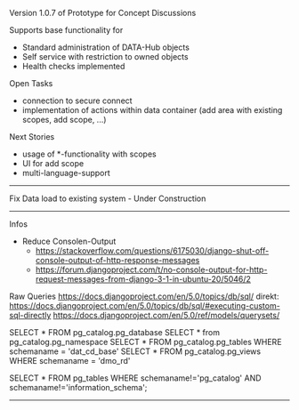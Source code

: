Version 1.0.7 of Prototype for Concept Discussions

Supports base functionality for 
- Standard administration of DATA-Hub objects
- Self service with restriction to owned objects
- Health checks implemented

Open Tasks
- connection to secure connect
- implementation of actions within data container (add area with existing scopes, add scope, ...)

Next Stories
- usage of *-functionality with scopes
- UI for add scope 
- multi-language-support

------------------------------------------------------------------------------------------
Fix Data load to existing system - Under Construction

------------------------------------------------------------------------------------------
Infos
- Reduce Consolen-Output 
  - https://stackoverflow.com/questions/6175030/django-shut-off-console-output-of-http-response-messages
  - https://forum.djangoproject.com/t/no-console-output-for-http-request-messages-from-django-3-1-in-ubuntu-20/5046/2


Raw Queries
https://docs.djangoproject.com/en/5.0/topics/db/sql/
direkt: https://docs.djangoproject.com/en/5.0/topics/db/sql/#executing-custom-sql-directly
https://docs.djangoproject.com/en/5.0/ref/models/querysets/

SELECT * FROM pg_catalog.pg_database 
SELECT * from pg_catalog.pg_namespace
SELECT * FROM pg_catalog.pg_tables     WHERE schemaname = 'dat_cd_base'
SELECT * FROM pg_catalog.pg_views      WHERE schemaname = 'dmo_rd'

SELECT * FROM pg_tables
  WHERE schemaname!='pg_catalog'
    AND schemaname!='information_schema';

------------------------------------------------------------------------------------------

